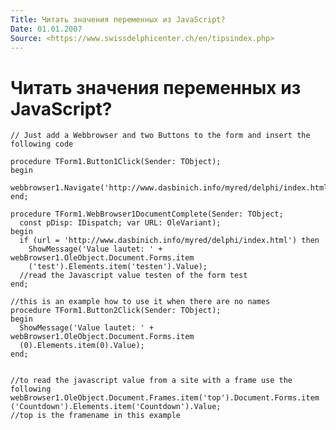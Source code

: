 ```yaml
---
Title: Читать значения переменных из JavaScript?
Date: 01.01.2007
Source: <https://www.swissdelphicenter.ch/en/tipsindex.php>
---
```



Читать значения переменных из JavaScript?
=========================================

    // Just add a Webbrowser and two Buttons to the form and insert the following code
     
    procedure TForm1.Button1Click(Sender: TObject);
    begin
      webbrowser1.Navigate('http://www.dasbinich.info/myred/delphi/index.html');
    end;
     
    procedure TForm1.WebBrowser1DocumentComplete(Sender: TObject;
      const pDisp: IDispatch; var URL: OleVariant);
    begin
      if (url = 'http://www.dasbinich.info/myred/delphi/index.html') then
        ShowMessage('Value lautet: ' + webBrowser1.OleObject.Document.Forms.item
        ('test').Elements.item('testen').Value);
      //read the Javascript value testen of the form test
    end;
     
    //this is an example how to use it when there are no names
    procedure TForm1.Button2Click(Sender: TObject);
    begin
      ShowMessage('Value lautet: ' + webBrowser1.OleObject.Document.Forms.item
      (0).Elements.item(0).Value);
    end;
     
     
    //to read the javascript value from a site with a frame use the following
    webBrowser1.OleObject.Document.Frames.item('top').Document.Forms.item
    ('Countdown').Elements.item('Countdown').Value;
    //top is the framename in this example

